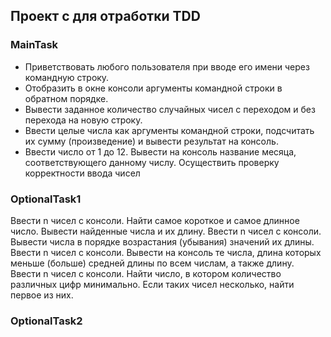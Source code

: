 ## Проект с для отработки TDD

### MainTask

* Приветствовать любого пользователя при вводе его имени через командную строку.
* Отобразить в окне консоли аргументы командной строки в обратном порядке.
* Вывести заданное количество случайных чисел с переходом и без перехода на новую строку.
* Ввести целые числа как аргументы командной строки, подсчитать их сумму (произведение) и вывести результат на консоль.
* Ввести число от 1 до 12. Вывести на консоль название месяца, соответствующего данному числу. Осуществить проверку корректности ввода чисел

### OptionalTask1

Ввести n чисел с консоли. Найти самое короткое и самое длинное число. Вывести найденные числа и их длину.
Ввести n чисел с консоли. Вывести числа в порядке возрастания (убывания) значений их длины.
Ввести n чисел с консоли. Вывести на консоль те числа, длина которых меньше (больше) средней длины по всем числам, а также длину.
Ввести n чисел с консоли. Найти число, в котором количество различных цифр минимально. Если таких чисел несколько, найти первое из них.

### OptionalTask2
